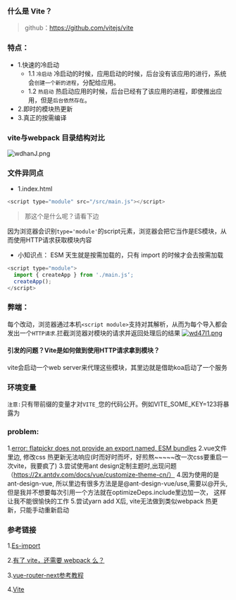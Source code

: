 ### 什么是 Vite？
> github：https://github.com/vitejs/vite


### 特点：

- 1.快速的冷启动
    - 1.1 `冷启动`
        冷启动的时候，应用启动的时候，后台没有该应用的进行，系统会`创建一个新的进程`，分配给应用。
    - 1.2 `热启动`
        热启动应用的时候，后台已经有了该应用的进程，即使推出应用，但是`后台依然存在`。    
- 2.即时的模块热更新
- 3.真正的按需编译


### vite与webpack 目录结构对比

![wdhanJ.png](https://s1.ax1x.com/2020/09/12/wdhanJ.png)



### 文件异同点

- 1.index.html
 
``` js
<script type="module" src="/src/main.js"></script>
```
> 那这个是什么呢？请看下边

因为浏览器会识别`type='module'`的script元素，浏览器会把它当作是ES模块，从而使用HTTP请求获取模块内容

- 小知识点：
ESM 天生就是按需加载的，只有 import 的时候才会去按需加载

``` js
<script type="module">
  import { createApp } from './main.js‘;
  createApp();
</script>
```

### 弊端：
每个改动，浏览器通过本机`<script module>`支持对其解析，从而为每个导入都会发出一个`HTTP请求`.拦截浏览器对模块的请求并返回处理后的结果
[![wd47I1.png](https://s1.ax1x.com/2020/09/12/wd47I1.png)](https://imgchr.com/i/wd47I1)

#### 引发的问题？Vite是如何做到使用HTTP请求拿到模块？
vite会启动一个web server来代理这些模块，其里边就是借助koa启动了一个服务

### 环境变量

`注意:`只有带前缀的变量才对`VITE_`您的代码公开。例如VITE_SOME_KEY=123将暴露为



### problem:

1.[error: flatpickr does not provide an export named, ESM bundles](https://github.com/vitejs/vite/issues/813)
2.vue文件里边, 修改css 热更新无法响应(时而好时而坏，好煎熬~~~~~改一次css要重启一次vite，我要疯了)
3.尝试使用ant design定制主题时,出现问题（https://2x.antdv.com/docs/vue/customize-theme-cn/）
4.因为使用的是ant-design-vue, 所以里边有很多方法是是@ant-design-vue/use,需要以@开头,但是我并不想要每次引用一个方法就在optimizeDeps.include里边加一次，
这样让我不能很愉快的工作
5.尝试yarn add X后, vite无法做到类似webpack 热更新，只能手动重新启动






### 参考链接
1.[Es-import](https://developer.mozilla.org/en-US/docs/Web/JavaScript/Reference/Statements/import)

2.[有了 vite，还需要 webpack 么？](https://zhuanlan.zhihu.com/p/150083887?from_voters_page=true)

3.[vue-router-next参考教程](https://github.com/vuejs/vue-router-next)

4.[Vite](https://github.com/vitejs/vite)